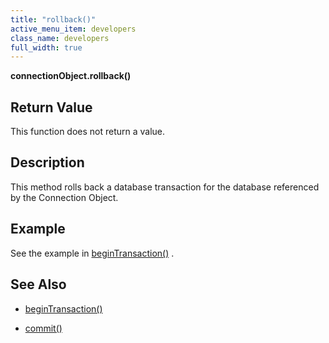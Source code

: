```yaml
---
title: "rollback()"
active_menu_item: developers
class_name: developers
full_width: true
---
```



**connectionObject.rollback()**

## Return Value

This function does not return a value.

## Description

This method rolls back a database transaction for the database referenced by the Connection Object.

## Example

See the example in [beginTransaction()](begintransaction) .

## See Also

 - [beginTransaction()](begintransaction)

 - [commit()](commit)

